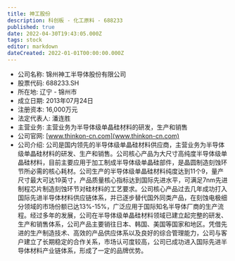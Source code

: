 ```yaml
---
title: 神工股份
description: 科创板 - 化工原料 - 688233
published: true
date: 2022-04-30T19:43:05.000Z
tags: stock
editor: markdown
dateCreated: 2022-01-01T00:00:00.000Z
---
```


- 公司名称: 锦州神工半导体股份有限公司
- 股票代码: 688233.SH
- 所在地: 辽宁 - 锦州市
- 成立日期: 2013年07月24日
- 注册资本: 16,000万元
- 法定代表人: 潘连胜
- 主营业务: 主营业务为半导体级单晶硅材料的研发，生产和销售
- 公司官网: [www.thinkon-cn.com](www.thinkon-cn.com)
- 公司介绍: 公司是国内领先的半导体级单晶硅材料供应商，主营业务为半导体级单晶硅材料的研发、生产和销售。公司核心产品为大尺寸高纯度半导体级单晶硅材料，目前主要应用于加工制成半导体级单晶硅部件，是晶圆制造刻蚀环节所必需的核心耗材。公司生产的半导体级单晶硅材料纯度达到11个9，量产尺寸最大可达19英寸，产品质量核心指标达到国际先进水平，可满足7nm先进制程芯片制造刻蚀环节对硅材料的工艺要求。公司核心产品过去几年成功打入国际先进半导体材料供应链体系，并已逐步替代国外同类产品，在刻蚀电极细分领域的市场份额已达13%-15%，广泛应用于国际知名半导体厂商的生产流程。经过多年的发展，公司在半导体级单晶硅材料领域已建立起完整的研发、生产和销售体系，公司产品主要销往日本、韩国、美国等国家和地区。凭借先进的生产制造技术、高效的产品供应体系以及良好的综合管理能力，公司与客户建立了长期稳定的合作关系，市场认可度较高，公司已成功进入国际先进半导体材料产业链体系，形成了一定的品牌优势。



